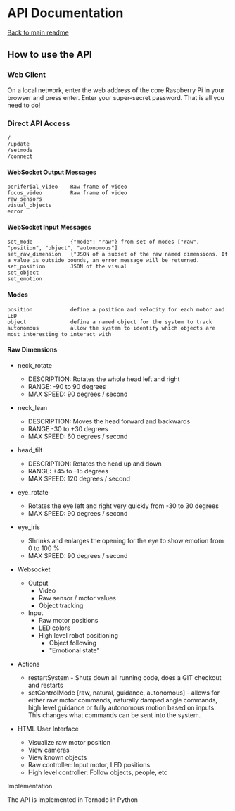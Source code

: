 # API Documentation

[Back to main readme](/../README.md)

## How to use the API

### Web Client
On a local network, enter the web address of the core Raspberry Pi in your browser and press enter. Enter your super-secret password. That is all you need to do!

### Direct API Access

    /                                                                       
    /update
    /setmode
    /connect


#### WebSocket Output Messages
    
    periferial_video    Raw frame of video
    focus_video         Raw frame of video
    raw_sensors
    visual_objects
    error

#### WebSocket Input Messages

    set_mode            {"mode": "raw"} from set of modes ["raw", "position", "object", "autonomous"]
    set_raw_dimension   {"JSON of a subset of the raw named dimensions. If a value is outside bounds, an error message will be returned.
    set_position        JSON of the visual 
    set_object
    set_emotion         

#### Modes

    position            define a position and velocity for each motor and LED
    object              define a named object for the system to track
    autonomous          allow the system to identify which objects are most interesting to interact with


#### Raw Dimensions

* neck_rotate
    * DESCRIPTION: Rotates the whole head left and right
    * RANGE: -90 to 90 degrees
    * MAX SPEED: 90 degrees / second
* neck_lean
    * DESCRIPTION: Moves the head forward and backwards 
    * RANGE -30 to +30 degrees
    * MAX SPEED: 60 degrees / second
* head_tilt
    * DESCRIPTION: Rotates the head up and down
    * RANGE: +45 to -15 degrees
    * MAX SPEED: 120 degrees / second
* eye_rotate
    * Rotates the eye left and right very quickly from -30 to 30 degrees
    * MAX SPEED: 90 degrees / second
* eye_iris
    * Shrinks and enlarges the opening for the eye to show emotion from 0 to 100 %
    * MAX SPEED: 90 degrees / second



* Websocket
    * Output
        * Video
        * Raw sensor / motor values
        * Object tracking
    * Input
        * Raw motor positions
        * LED colors
        * High level robot positioning
            * Object following
            * "Emotional state"
* Actions
    * restartSystem - Shuts down all running code, does a GIT checkout and restarts
    * setControlMode [raw, natural, guidance, autonomous] - allows for either raw motor commands, naturally damped angle commands, high level guidance or fully autonomous motion based on inputs. This changes what commands can be sent into the system.
* HTML User Interface
    * Visualize raw motor position
    * View cameras
    * View known objects
    * Raw controller: Input motor, LED positions
    * High level controller: Follow objects, people, etc


Implementation

The API is implemented in Tornado in Python